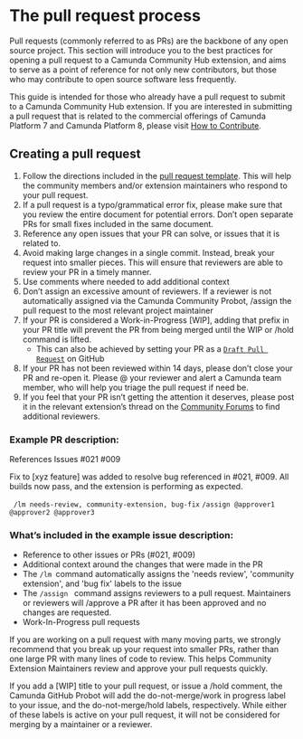 # The pull request process
Pull requests (commonly referred to as PRs) are the backbone of any open source project. This section will introduce you to the best practices for opening a pull request to a Camunda Community Hub extension, and aims to serve as a point of reference for not only new contributors, but those who may contribute to open source software less frequently.

This guide is intended for those who already have a pull request to submit to a Camunda Community Hub extension. If you are interested in submitting a pull request that is related to the commercial offerings of Camunda Platform 7 and Camunda Platform 8, please visit [How to Contribute](https://camunda.com/developers/how-to-contribute/). 

## Creating a pull request

1. Follow the directions included in the [pull request template](https://github.com/Camunda-Community-Hub/community/issues/new/choose). This will help the community members and/or extension maintainers who respond to your pull request.
2. If a pull request is a typo/grammatical error fix, please make sure that you review the entire document for potential errors. Don’t open separate PRs for small fixes included in the same document.
3. Reference any open issues that your PR can solve, or issues that it is related to.
4. Avoid making large changes in a single commit. Instead, break your request into smaller pieces. This will ensure that reviewers are able to review your PR in a timely manner.
5. Use comments where needed to add additional context
6. Don’t assign an excessive amount of reviewers. If a reviewer is not automatically assigned via the Camunda Community Probot, /assign the pull request to the most relevant project maintainer
7. If your PR is considered a Work-in-Progress [WIP], adding that prefix in your PR title will prevent the PR from being merged until the WIP or /hold command is lifted.
    * This can also be achieved by setting your PR as a [`Draft Pull Request`](https://github.blog/2019-02-14-introducing-draft-pull-requests/) on GitHub
8. If your PR has not been reviewed within 14 days, please don’t close your PR and re-open it. Please @ your reviewer and alert a Camunda team member, who will help you triage the pull request if need be.
9. If you feel that your PR isn’t getting the attention it deserves, please post it in the relevant extension’s thread on the [Community Forums](https://forum.camunda.org/c/community-extensions/13) to find additional reviewers.

### Example PR description:

References Issues #021 #009

Fix to [xyz feature] was added to resolve bug referenced in #021, #009. All builds now pass, and the extension is performing as expected.

<code> /lm needs-review, community-extension, bug-fix</code>
<code>/assign @approver1 @approver2 @approver3</code>

### What’s included in the example issue description:

* Reference to other issues or PRs (#021, #009)
* Additional context around the changes that were made in the PR
* The <code>/lm </code>command automatically assigns the 'needs review', 'community extension', and 'bug fix' labels to the issue
* The <code>/assign </code> command assigns reviewers to a pull request. Maintainers or reviewers will /approve a PR after it has been approved and no changes are requested.
* Work-In-Progress pull requests

If you are working on a pull request with many moving parts, we strongly recommend that you break up your request into smaller PRs, rather than one large PR with many lines of code to review. This helps Community Extension Maintainers review and approve your pull requests quickly. 

If you add a [WIP] title to your pull request, or issue a /hold comment, the Camunda GitHub Probot will add the do-not-merge/work in progress label to your issue, and the do-not-merge/hold labels, respectively. While either of these labels is active on your pull request, it will not be considered for merging by a maintainer or a reviewer. 
